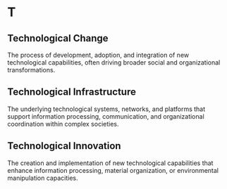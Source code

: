 # T

## Technological Change

The process of development, adoption, and integration of new technological capabilities, often driving broader social and organizational transformations.

## Technological Infrastructure

The underlying technological systems, networks, and platforms that support information processing, communication, and organizational coordination within complex societies.

## Technological Innovation

The creation and implementation of new technological capabilities that enhance information processing, material organization, or environmental manipulation capacities.
